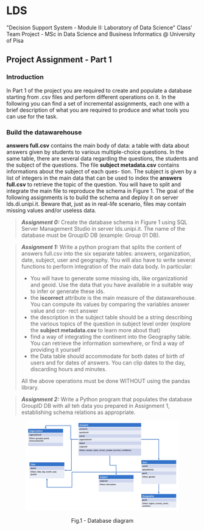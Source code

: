 # LDS
"Decision Support System - Module II: Laboratory of Data Science" Class' Team Project - MSc in Data Science and Business Informatics @ University of Pisa

## Project Assignment - Part 1

### Introduction 
In Part 1 of the project you are required to create and populate a database starting from .csv files and perform different operations on it. In the following you can find a set of incremental assignments, each one with a brief description of what you are required to produce and what tools you can use for the task.

### Build the datawarehouse
**answers full.csv** contains the main body of data: a table with data about answers given by students to various multiple-choice questions. In the same table, there are several data regarding the questions, the students and the subject of the questions.
The file **subject metadata.csv** contains informations about the subject of each ques- tion. The subject is given by a list of integers in the main data that can be used to index the **answers full.csv** to retrieve the topic of the question.
You will have to split and integrate the main file to reproduce the schema in Figure 1.
The goal of the following assignments is to build the schema and deploy it on server lds.di.unipi.it. Beware that, just as in real-life scenario, files may contain missing values and/or useless data.

> **_Assignment 0:_** Create the database schema in Figure 1 using SQL Server Management Studio in server lds.unipi.it. The name of the database must be GroupID DB (example: Group 01 DB).

> **_Assignment 1:_** 
Write a python program that splits the content of answers full.csv into the six separate tables: answers, organization, date, subject, user and geography. You will also have to write several functions to perform integration of the main data body. In particular: 
> * You will have to generate some missing ids, like organizationid and geoid. Use the data that you have available in a suitable way to infer or generate these ids.
> * the **iscorrect** attribute is the main measure of the datawarehouse. You can compute its values by comparing the variables answer value and cor- rect answer
> * the description in the subject table should be a string describing the various topics of the question in subject level order (explore the **subject metadata.csv** to learn more about that)
> * find a way of integrating the continent into the Geography table. You can retrieve the information somewhere, or find a way of providing it yourself
> * the Data table should accommodate for both dates of birth of users and for dates of answers. You can clip dates to the day, discarding hours and minutes.
>
> All the above operations must be done WITHOUT using the pandas library.

> **_Assignment 2:_**
> Write a Python program that populates the database GroupID DB with all teh data you prepared in Assignment 1, establishing schema relations as appropriate.

<p align = "center">
<img src = "/db_scheme/Database%20schema.png" width="80%" height="80%" border-radius: 90%>
</p>
<p align = "center">
Fig.1 - Database diagram
</p>
